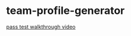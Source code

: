 # team-profile-generator
[pass test walkthrough video](https://drive.google.com/file/d/1dV5ZVphh3qzsepnhHMhuu8Q3FiiC61K-/view)